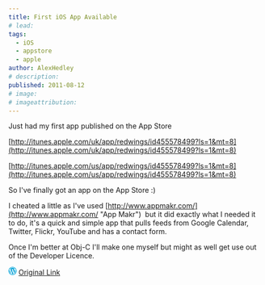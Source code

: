 ```yaml
---
title: First iOS App Available
# lead:
tags:
  - iOS
  - appstore
  - apple
author: AlexHedley
# description:
published: 2011-08-12
# image:
# imageattribution:
---
```


Just had my first app published on the App Store

[http://itunes.apple.com/uk/app/redwings/id455578499?ls=1&mt=8](http://itunes.apple.com/uk/app/redwings/id455578499?ls=1&mt=8)

[http://itunes.apple.com/us/app/redwings/id455578499?ls=1&mt=8](http://itunes.apple.com/us/app/redwings/id455578499?ls=1&mt=8)

So I've finally got an app on the App Store :)

I cheated a little as I've used [http://www.appmakr.com/](http://www.appmakr.com/ "App Makr")  but it did exactly what I needed it to do, it's a quick and simple app that pulls feeds from Google Calendar, Twitter, Flickr, YouTube and has a contact form.

Once I'm better at Obj-C I'll make one myself but might as well get use out of the Developer Licence.

![Wordpress](../images/wordpress.png "Wordpress") [Original Link](https://alexhedley.wordpress.com/2011/08/12/78/)
